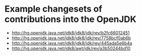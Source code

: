 # Example changesets of contributions into the OpenJDK

* http://hg.openjdk.java.net/jdk8/jdk8/jdk/rev/b2fc66012451
* http://hg.openjdk.java.net/jdk8/jdk8/jdk/rev/7758bcf0ab6b
* http://hg.openjdk.java.net/jdk8/jdk8/jdk/rev/445ada5e6b4a
* http://hg.openjdk.java.net/jdk8/awt/jdk/rev/a3b50244bd10
